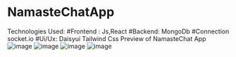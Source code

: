 ﻿# NamasteChatApp

 Technologies Used:
 #Frontend :
 Js,React
 #Backend:
 MongoDb
 #Connection
 socket.io
 #Ui/Ux:
 Daisyui
 Tailwind Css
 Preview of NamasteChat App
![image](https://github.com/user-attachments/assets/0ee17d47-0ad1-4aa8-b1e9-2f40d1b78cd0)
![image](https://github.com/user-attachments/assets/3c9841f5-4bc9-410e-8cdb-743a8c9b3024)
![image](https://github.com/user-attachments/assets/54b192c8-30d3-42eb-9bf5-2a4ad3c79490)
![image](https://github.com/user-attachments/assets/2db1eb66-5fd5-48d5-9eb5-587265d83727)



